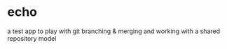 # echo
a test app to play with git branching &amp; merging and working with a shared repository model
